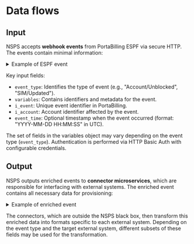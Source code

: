# Data flows

## Input

NSPS accepts **webhook events** from PortaBilling ESPF via secure HTTP. The events contain minimal information:

<details>
  <summary>Example of ESPF event</summary>

```json title="Example of ESPF event" linenums="1"
{
    "event_type": "SIM/Updated",
    "variables": {
        "i_env": 3,
        "i_event": 999999,
        "i_account": 277147,
        "event_time": "2025-05-01 12:00:00"
    }
}
```

</details>

Key input fields:

- `event_type`: Identifies the type of event (e.g., "Account/Unblocked", "SIM/Updated").
- `variables`: Contains identifiers and metadata for the event.
- `i_event`: Unique event identifier in PortaBilling.
- `i_account`: Account identifier affected by the event.
- `event_time`: Optional timestamp when the event occurred (format: "YYYY-MM-DD HH:MM:SS" in UTC).

The set of fields in the variables object may vary depending on the event type (`event_type`). Authentication is performed via HTTP Basic Auth with configurable credentials.

## Output

NSPS outputs enriched events to **connector microservices**, which are responsible for interfacing with external systems. The enriched event contains all necessary data for provisioning:

<details>
  <summary>Example of enriched event</summary>

```json title="Example of enriched event" linenums="1"
{
    "event_id":"3e84c79f-ab6f-4546-8e27-0b6ab866f1fb",
    "data":{
        "event_type":"SIM/Updated",
        "variables":{
            "i_env":1,
            "i_event":999999,
            "i_account":1,
            "curr_status":"used",
            "prev_status":"active"
        }
    },
    "pb_data":{
        "account_info":{
            "bill_status":"open",
            "billing_model":"credit_account",
            "blocked":false,
            "i_account":1,
            "i_customer":6392,
            "i_product":3774,
            "id":"79123456789@msisdn",
            "phone1":"",
            "product_name":"wtl Pay as you go",
            "time_zone_name":"Europe/Prague",
            "assigned_addons":[
                {
                    "addon_effective_from":"2025-05-16T12:59:46",
                    "addon_priority":10,
                    "description":"",
                    "i_product":3775,
                    "i_vd_plan":1591,
                    "name":"wtl Youtube UHD"
                }
            ],
            "service_features":[
                {
                    "name":"netaccess_policy",
                    "effective_flag_value":"Y",
                    "attributes":[
                        {
                            "name":"access_policy",
                            "effective_value":"179"
                        }
                    ]
                }
            ]
        },
        "sim_info":{
            "i_sim_card":3793,
            "imsi":"001010000020349",
            "msisdn":"79123456789",
            "status":"active"
        },
        "access_policy_info":{
            "i_access_policy":179,
            "name":"WTL integration test",
            "attributes":[
                {
                    "group_name":"lte.wtl",
                    "name":"cs_profile",
                    "value":"cs-pp-20250319"
                },
                {
                    "group_name":"lte.wtl",
                    "name":"eps_profile",
                    "value":"eps-pp-20250319"
                }
            ]
        },
        "product_info":{
            "name":"DEV WTL Pay as you go",
            "description":"",
            "addon_priority":0,
            "i_product":658
        },
        "full_vd_counter_info":[
            {
                "service_name":"Internet Access KB",
                "vdp_name":"DEV WTL Free 10MB (1 day)",
                "i_vd_plan":204,
                "i_dest_group":2650,
                "addon_priority":10,
                "i_vd_dg":283,
                "remaining":"10",
                "i_service":106,
                "dg_name":"RG100",
                "discount_info":"0..10 - 100%",
                "unit":"megabyte",
                "allocated_amount":10
            }
        ]
    },
    "handler_id":"wtl-hlr-hss-nsps",
    "created_at":"2025-03-12T16:47:30.443939+00:00",
    "updated_at":"2025-03-12T16:47:36.585885+00:00",
    "status":"received"
}

```

</details>

The connectors, which are outside the NSPS black box, then transform this enriched data into formats specific to each external system. Depending on the event type and the target external system, different subsets of these fields may be used for the transformation.